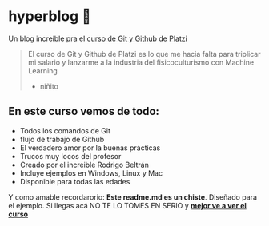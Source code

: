 # hyperblog 👾

Un blog increíble pra el [curso de Git y Github](https://platzi.com/cursos/git-github/ "curso de Git y Github") de [Platzi](https://platzi.com/ "Platzi")

> El curso de Git y Github de Platzi es lo que me hacia falta para triplicar mi salario y lanzarme a la industria del fisicoculturismo con Machine Learning
>
> - niñito

## En este curso vemos de todo:

- Todos los comandos de Git
- flujo de trabajo de Github
- El verdadero amor por la buenas prácticas
- Trucos muy locos del profesor
- Creado por el increible Rodrigo Beltrán
- Incluye ejemplos en Windows, Linux y Mac
- Disponible para todas las edades

Y como amable recordarorio: **Este readme.md es un chiste**. Diseñado para el ejemplo. Si llegas acá NO TE LO TOMES EN SERIO y [**mejor ve a ver el curso**](https://platzi.com/cursos/git-github/ "mejor ve a ver el curso")
